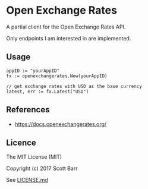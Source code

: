 # Open Exchange Rates

A partial client for the Open Exchange Rates API.

Only endpoints I am interested in are implemented.


## Usage

```
appID := "yourAppID"
fx := openexchangerates.New(yourAppID)

// get exchange rates with USD as the base currency
latest, err := fx.Latest("USD")
```


## References

- https://docs.openexchangerates.org/


## Licence

The MIT License (MIT)

Copyright (c) 2017 Scott Barr

See [LICENSE.md](LICENSE.md)
